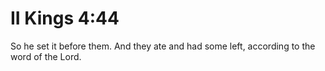 # II Kings 4:44

So he set it before them. And they ate and had some left, according to the word of the Lord.
